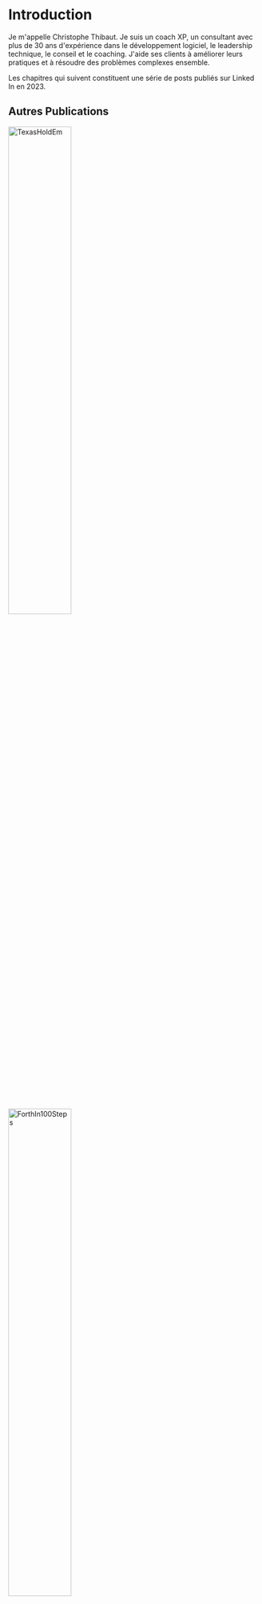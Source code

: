 # Introduction

Je m'appelle Christophe Thibaut. Je suis un coach XP, un consultant avec plus de 30 ans d'expérience dans le développement logiciel, le leadership technique, le conseil et le coaching. J'aide ses clients à améliorer leurs pratiques et à résoudre des problèmes complexes ensemble.


Les chapitres qui suivent constituent une série de posts publiés sur Linked In en 2023.

## Autres Publications

<p><a href="https://leanpub.com/texasholdem-tlh"><img src="/images/TexasHoldEm.png" alt="TexasHoldEm" width=50%/></a></p>

<p><a href="https://leanpub.com/forthin100steps"><img src="/images/ForthIn100Steps.png" alt="ForthIn100Steps" width=50%/></a></p>

[Le demi cercle](https://blog.octo.com/le-demi-cercle-episode-1/)
